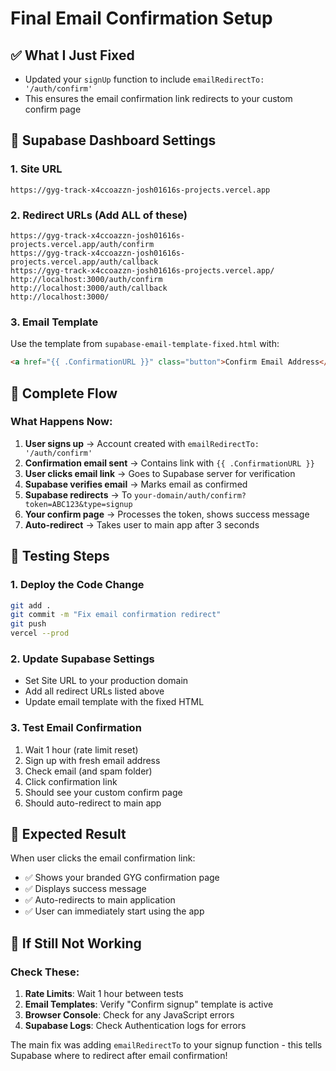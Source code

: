 # Final Email Confirmation Setup

## ✅ What I Just Fixed
- Updated your `signUp` function to include `emailRedirectTo: '/auth/confirm'`
- This ensures the email confirmation link redirects to your custom confirm page

## 🔧 Supabase Dashboard Settings

### 1. Site URL
```
https://gyg-track-x4ccoazzn-josh01616s-projects.vercel.app
```

### 2. Redirect URLs (Add ALL of these)
```
https://gyg-track-x4ccoazzn-josh01616s-projects.vercel.app/auth/confirm
https://gyg-track-x4ccoazzn-josh01616s-projects.vercel.app/auth/callback
https://gyg-track-x4ccoazzn-josh01616s-projects.vercel.app/
http://localhost:3000/auth/confirm
http://localhost:3000/auth/callback
http://localhost:3000/
```

### 3. Email Template
Use the template from `supabase-email-template-fixed.html` with:
```html
<a href="{{ .ConfirmationURL }}" class="button">Confirm Email Address</a>
```

## 🔄 Complete Flow

### What Happens Now:
1. **User signs up** → Account created with `emailRedirectTo: '/auth/confirm'`
2. **Confirmation email sent** → Contains link with `{{ .ConfirmationURL }}`
3. **User clicks email link** → Goes to Supabase server for verification
4. **Supabase verifies email** → Marks email as confirmed
5. **Supabase redirects** → To `your-domain/auth/confirm?token=ABC123&type=signup`
6. **Your confirm page** → Processes the token, shows success message
7. **Auto-redirect** → Takes user to main app after 3 seconds

## 🧪 Testing Steps

### 1. Deploy the Code Change
```bash
git add .
git commit -m "Fix email confirmation redirect"
git push
vercel --prod
```

### 2. Update Supabase Settings
- Set Site URL to your production domain
- Add all redirect URLs listed above
- Update email template with the fixed HTML

### 3. Test Email Confirmation
1. Wait 1 hour (rate limit reset)
2. Sign up with fresh email address
3. Check email (and spam folder)
4. Click confirmation link
5. Should see your custom confirm page
6. Should auto-redirect to main app

## 🎯 Expected Result

When user clicks the email confirmation link:
- ✅ Shows your branded GYG confirmation page
- ✅ Displays success message
- ✅ Auto-redirects to main application
- ✅ User can immediately start using the app

## 🚨 If Still Not Working

### Check These:
1. **Rate Limits**: Wait 1 hour between tests
2. **Email Templates**: Verify "Confirm signup" template is active
3. **Browser Console**: Check for any JavaScript errors
4. **Supabase Logs**: Check Authentication logs for errors

The main fix was adding `emailRedirectTo` to your signup function - this tells Supabase where to redirect after email confirmation!
